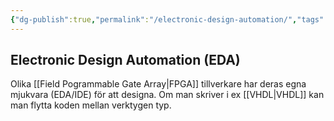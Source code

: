 ```yaml
---
{"dg-publish":true,"permalink":"/electronic-design-automation/","tags":["digitalteknik"]}
---
```



## Electronic Design Automation (EDA)
Olika [[Field Pogrammable Gate Array\|FPGA]] tillverkare har deras egna mjukvara (EDA/IDE) för att designa. Om man skriver i ex [[VHDL\|VHDL]] kan man flytta koden mellan verktygen typ.

